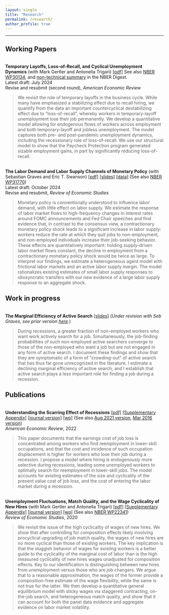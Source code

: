 ```yaml
---
layout: single
title: "Research"
permalink: /research/
author_profile: true
---
```

---

## Working Papers

<br/>**Temporary Layoffs, Loss-of-Recall, and Cyclical Unemployment Dynamics** (with Mark Gertler and Antonella Trigari) [[pdf]](https://christopher-huckfeldt.github.io/files/GHT2024.pdf) See also [NBER WP30134](https://www.nber.org/papers/w30134), and [non-technical summary](https://www.nber.org/digest/202210/temporary-layoffs-and-dynamics-cyclical-unemployment) in the NBER Digest.<br/>
Latest draft: July 2024 <br/>
Revise and resubmit (second round), _American Economic Review_ <br/>
> We revisit the role of temporary layoffs in the business cycle. While many have emphasized a stabilizing effect due to recall hiring, we quantify from the data an important countercyclical destabilizing effect due to “loss-of-recall”, whereby workers in temporary-layoff unemployment lose their job permanently. We develop a quantitative model allowing for endogenous flows of workers across employment and both temporary-layoff and jobless unemployment. The model captures both pre- and post-pandemic unemployment dynamics, including the recessionary role of loss-of-recall. We use our structural model to show that the Paycheck Protection program generated sizable employment gains, in part by significantly reducing loss-of-recall.  

<br/>**The Labor Demand and Labor Supply Channels of Monetary Policy** (with Sebastian Graves and Eric T. Swanson) [[pdf]](https://christopher-huckfeldt.github.io/files/GHS2024.pdf) [[slides]](https://christopher-huckfeldt.github.io/files/GHS2024_slides.pdf) [[data]](https://github.com/Christopher-Huckfeldt/GHS_Labor_Flows) (See also [NBER WP31770](https://www.nber.org/papers/w31770))<br/>
Latest draft: October 2024 <br/>
Revise and resubmit, _Review of Economic Studies_ <br/>
> Monetary policy is conventionally understood to influence labor demand, with little effect on labor supply. We estimate the response of labor market flows to high-frequency changes in interest rates around FOMC announcements and Fed Chair speeches and find evidence that, in contrast to the consensus view, a contractionary monetary policy shock leads to a significant increase in labor supply: workers reduce the rate at which they quit jobs to non-employment, and non-employed individuals increase their job-seeking behavior. These effects are quantitatively important: holding supply-driven labor market flows constant, the decline in employment from a contractionary monetary policy shock would be twice as large. To interpret our findings, we estimate a heterogeneous agent model with frictional labor markets and an active labor supply margin. The model rationalizes existing estimates of small labor supply responses to idiosyncratic transfers with our new evidence of a large labor supply response to an aggregate shock.



## Work in progress

<br/>**The Marginal Efficiency of Active Search** [[slides]](https://christopher-huckfeldt.github.io/files/MEoAS_slides.pdf) (_Under revision with Seb Graves, see prior version [here](https://christopher-huckfeldt.github.io/files/MEoAS.pdf)._)<br/>  
> During recessions, a greater fraction of non-employed workers who want work actively search for a job. Simultaneously, the job-finding probabilities of such non-employed active searchers converge to those of the non-employed who want a job but are not engaged in any form of active search. I document these findings and show that they are symptomatic of a form of "crowding-out" of active search that has thus far gone unrecognized in the literature. I estimate a declining marginal efficiency of active search, and I establish that active search plays a less important role for finding a job during a recession.

 

## Publications

<br/>**Understanding the Scarring Effect of Recessions**  [[pdf]](https://christopher-huckfeldt.github.io/files/Huckfeldt2022.pdf) [[Supplementary Appendix]](https://christopher-huckfeldt.github.io/files/Huckfeldt2022_appendix.pdf) [[journal version]](https://www.aeaweb.org/articles?id=10.1257/aer.20160449) [[wp]](https://christopher-huckfeldt.github.io/files/UTSEOR2021Nov.pdf) (See also [Aug 2021 version](https://christopher-huckfeldt.github.io/files/UTSEOR2021Aug.pdf), [Mar 2016 version](https://christopher-huckfeldt.github.io/files/UTSEOR2016.pdf)) <br/> 
_American Economic Review_, 2022     

> This paper documents that the earnings cost of job loss is concentrated among workers who find reemployment in lower-skill occupations, and that the cost and incidence of such occupation displacement is higher for workers who lose their job during a recession. I propose a model where hiring is endogenously more selective during recessions, leading some unemployed workers to optimally search for reemployment in lower-skill jobs. The model accounts for existing estimates of the size and cyclicality of the present value cost of job loss, and the cost of entering the labor market during a recession.

<br/>**Unemployment Fluctuations, Match Quality, and the Wage Cyclicality of New Hires** (with Mark Gertler and Antonella Trigari) [[pdf]](https://christopher-huckfeldt.github.io/files/GHT2020.pdf) [[Supplementary Appendix]](https://christopher-huckfeldt.github.io/files/GHT2020_appendix.pdf) [[journal version]](https://doi.org/10.1093/restud/rdaa004) [[wp]](https://christopher-huckfeldt.github.io/files/GHT2019.pdf) (See also [NBER WP22341](https://www.nber.org/papers/w22341))<br/>
_Review of Economic Studies_, 2020
> We revisit the issue of the high cyclicality of wages of new hires.  We show that after controlling for composition effects likely involving procyclical upgrading of job match quality, the wages of new hires are no more cyclical than those of existing workers. The key implication is that the sluggish behavior of wages for existing workers is a better guide to the cyclicality of the marginal cost of labor than is the high measured cyclicality of new hires wages unadjusted for composition effects. Key to our identification is distinguishing between new hires from unemployment versus those who are job changers. We argue that to a reasonable approximation, the wages of the former provide a composition-free estimate of the wage flexibility, while the same is not true for the latter. We then develop a quantitative general equilibrium model with sticky wages via staggered contracting, on-the-job search, and heterogeneous match quality, and show that it can account for both the panel data evidence and aggregate evidence on labor market volatility.




